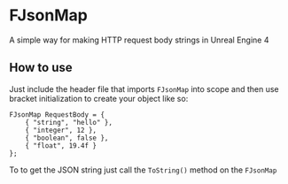 # FJsonMap
A simple way for making HTTP request body strings in Unreal Engine 4

## How to use
Just include the header file that imports `FJsonMap` into scope and then use bracket initialization to create your object like so:
```
FJsonMap RequestBody = {
    { "string", "hello" },
    { "integer", 12 },
    { "boolean", false },
    { "float", 19.4f }
};
```

To to get the JSON string just call the `ToString()` method on the `FJsonMap`
